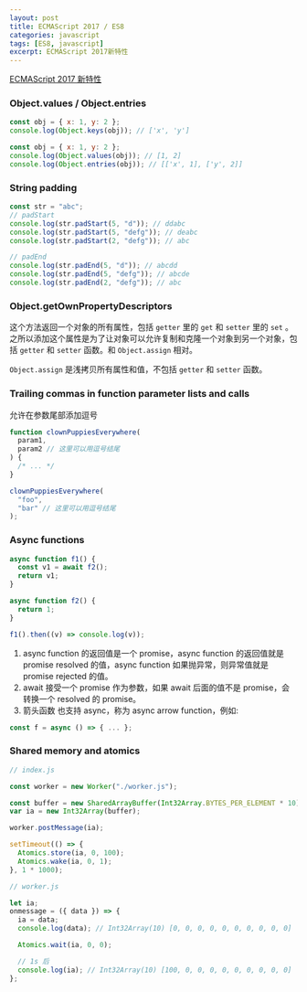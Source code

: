 ```yaml
---
layout: post
title: ECMAScript 2017 / ES8
categories: javascript
tags: [ES8, javascript]
excerpt: ECMAScript 2017新特性
---
```


[ECMAScript 2017 新特性](https://github.com/tc39/proposals/blob/master/finished-proposals.md)

### Object.values / Object.entries

```js
const obj = { x: 1, y: 2 };
console.log(Object.keys(obj)); // ['x', 'y']
```

```js
const obj = { x: 1, y: 2 };
console.log(Object.values(obj)); // [1, 2]
console.log(Object.entries(obj)); // [['x', 1], ['y', 2]]
```

### String padding

```js
const str = "abc";
// padStart
console.log(str.padStart(5, "d")); // ddabc
console.log(str.padStart(5, "defg")); // deabc
console.log(str.padStart(2, "defg")); // abc

// padEnd
console.log(str.padEnd(5, "d")); // abcdd
console.log(str.padEnd(5, "defg")); // abcde
console.log(str.padEnd(2, "defg")); // abc
```

### Object.getOwnPropertyDescriptors

这个方法返回一个对象的所有属性，包括 `getter` 里的 `get` 和 `setter` 里的 `set` 。之所以添加这个属性是为了让对象可以允许复制和克隆一个对象到另一个对象，包括 `getter` 和 `setter` 函数。和 `Object.assign` 相对。

`Object.assign` 是浅拷贝所有属性和值，不包括 `getter` 和 `setter` 函数。

### Trailing commas in function parameter lists and calls

允许在参数尾部添加逗号

```js
function clownPuppiesEverywhere(
  param1,
  param2 // 这里可以用逗号结尾
) {
  /* ... */
}

clownPuppiesEverywhere(
  "foo",
  "bar" // 这里可以用逗号结尾
);
```

### Async functions

```js
async function f1() {
  const v1 = await f2();
  return v1;
}

async function f2() {
  return 1;
}

f1().then((v) => console.log(v));
```

1. async function 的返回值是一个 promise，async function 的返回值就是 promise resolved 的值，async function 如果抛异常，则异常值就是 promise rejected 的值。
2. await 接受一个 promise 作为参数，如果 await 后面的值不是 promise，会转换一个 resolved 的 promise。
3. 箭头函数 也支持 async，称为 async arrow function，例如:

```js
const f = async () => { ... };
```

### Shared memory and atomics

```js
// index.js

const worker = new Worker("./worker.js");

const buffer = new SharedArrayBuffer(Int32Array.BYTES_PER_ELEMENT * 10);
var ia = new Int32Array(buffer);

worker.postMessage(ia);

setTimeout(() => {
  Atomics.store(ia, 0, 100);
  Atomics.wake(ia, 0, 1);
}, 1 * 1000);
```

```js
// worker.js

let ia;
onmessage = ({ data }) => {
  ia = data;
  console.log(data); // Int32Array(10) [0, 0, 0, 0, 0, 0, 0, 0, 0, 0]

  Atomics.wait(ia, 0, 0);

  // 1s 后
  console.log(ia); // Int32Array(10) [100, 0, 0, 0, 0, 0, 0, 0, 0, 0]
};
```
